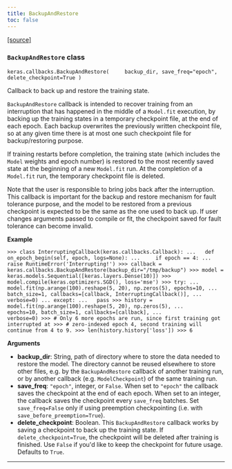 ```yaml
---
title: BackupAndRestore
toc: false
---
```


[\[source\]](https://github.com/keras-team/keras/tree/v3.6.0/keras/src/callbacks/backup_and_restore.py#L8)

### `BackupAndRestore` class

`keras.callbacks.BackupAndRestore(     backup_dir, save_freq="epoch", delete_checkpoint=True )`

Callback to back up and restore the training state.

`BackupAndRestore` callback is intended to recover training from an interruption that has happened in the middle of a `Model.fit` execution, by backing up the training states in a temporary checkpoint file, at the end of each epoch. Each backup overwrites the previously written checkpoint file, so at any given time there is at most one such checkpoint file for backup/restoring purpose.

If training restarts before completion, the training state (which includes the `Model` weights and epoch number) is restored to the most recently saved state at the beginning of a new `Model.fit` run. At the completion of a `Model.fit` run, the temporary checkpoint file is deleted.

Note that the user is responsible to bring jobs back after the interruption. This callback is important for the backup and restore mechanism for fault tolerance purpose, and the model to be restored from a previous checkpoint is expected to be the same as the one used to back up. If user changes arguments passed to compile or fit, the checkpoint saved for fault tolerance can become invalid.

**Example**

`>>> class InterruptingCallback(keras.callbacks.Callback): ...   def on_epoch_begin(self, epoch, logs=None): ...     if epoch == 4: ...       raise RuntimeError('Interrupting!') >>> callback = keras.callbacks.BackupAndRestore(backup_dir="/tmp/backup") >>> model = keras.models.Sequential([keras.layers.Dense(10)]) >>> model.compile(keras.optimizers.SGD(), loss='mse') >>> try: ...   model.fit(np.arange(100).reshape(5, 20), np.zeros(5), epochs=10, ...             batch_size=1, callbacks=[callback, InterruptingCallback()], ...             verbose=0) ... except: ...   pass >>> history = model.fit(np.arange(100).reshape(5, 20), np.zeros(5), ...                     epochs=10, batch_size=1, callbacks=[callback], ...                     verbose=0) >>> # Only 6 more epochs are run, since first training got interrupted at >>> # zero-indexed epoch 4, second training will continue from 4 to 9. >>> len(history.history['loss']) >>> 6`

**Arguments**

- **backup_dir**: String, path of directory where to store the data needed to restore the model. The directory cannot be reused elsewhere to store other files, e.g. by the `BackupAndRestore` callback of another training run, or by another callback (e.g. `ModelCheckpoint`) of the same training run.
- **save_freq**: `"epoch"`, integer, or `False`. When set to `"epoch"` the callback saves the checkpoint at the end of each epoch. When set to an integer, the callback saves the checkpoint every `save_freq` batches. Set `save_freq=False` only if using preemption checkpointing (i.e. with `save_before_preemption=True`).
- **delete_checkpoint**: Boolean. This `BackupAndRestore` callback works by saving a checkpoint to back up the training state. If `delete_checkpoint=True`, the checkpoint will be deleted after training is finished. Use `False` if you'd like to keep the checkpoint for future usage. Defaults to `True`.

---
